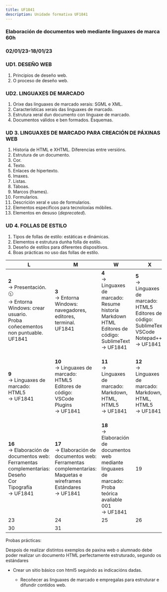 ```yaml
---
title: UF1841
description: Unidade formativa UF1841
---
```

### Elaboración de documentos web mediante linguaxes de marca 60h

### 02/01/23-18/01/23

### UD1. DESEÑO WEB

1. Principios de deseño web.
2. O proceso de deseño web.

### UD2. LINGUAXES DE MARCADO

1. Orixe das linguaxes de marcado xerais: SGML e XML.
2. Características xerais das linguaxes de marcado.
3. Estrutura xeral dun documento con linguaxe de marcado.
4. Documentos válidos e ben formados. Esquemas.

### UD 3. LINGUAXES DE MARCADO PARA CREACIÓN DE PÁXINAS WEB

1. Historia de HTML e XHTML. Diferencias entre versións.
2. Estrutura de un documento.
3. Cor.
4. Texto.
5. Enlaces de hipertexto.
6. Imaxes.
7. Listas.
8. Táboas.
9. Marcos (frames).
10. Formularios.
11. Descrición xeral e uso de formularios.
12. Elementos específicos para tecnoloxías móbiles.
13. Elementos en desuso (*deprecated*).

### UD 4. FOLLAS DE ESTILO

1. Tipos de follas de estilo: estáticas e dinámicas.
2. Elementos e estrutura dunha folla de estilo.
3. Deseño de estilos para diferentes dispositivos.
4. Boas prácticas no uso das follas de estilo.



| L                                                            | M                                                            | W                                                            | X                                                            | V                                                            | s    | d    |
| ------------------------------------------------------------ | ------------------------------------------------------------ | ------------------------------------------------------------ | ------------------------------------------------------------ | ------------------------------------------------------------ | ---- | ---- |
| **2**<br>&rarr; Presentación.:clock1030:<br/>&rarr; Entorna Windows: crear usuario.<br/>Proba coñecementos non puntuable.<br/>UF1841<br> | **3**<br/>&rarr; Entorna Windows: navegadores, editores, terminal.<br/>UF1841<br/> | **4**<br/>&rarr; Linguaxes de marcado:<br/>Resume historia<br>Markdown<br>HTML<br>Editores de código:<br/>SublimeText<br/>&rarr; UF1841<br/> | **5**<br/>&rarr; Linguaxes de marcado:<br/>HTML5<br/>Editores de código:<br/>SublimeText<br/>VSCode<br/>Notepad++<br/>&rarr; UF1841<br/> | :x:                                                          |      |      |
| **9**<br/>&rarr; Linguaxes de marcado:<br/>HTML5<br/>&rarr; UF1841<br/> | **10**<br/>&rarr; Linguaxes de marcado:<br/>HTML5<br/>Editores de código:<br/>VSCode<br/>Plugins<br/>&rarr; UF1841<br/> | **11**<br/>&rarr; Linguaxes de marcado:<br/>Markdown, HTML, HTML5<br/>&rarr; UF1841<br/> | **12**<br/>&rarr; Linguaxes de marcado:<br/>Markdown, HTML, HTML5<br/>&rarr; UF1841<br/> | **13**<br/>&rarr; Linguaxes de marcado:<br/>Proba práctica avaliable 001<br/>&rarr; UF1841<br/> |      |      |
| **16**<br/>&rarr;  Elaboración de documentos web:<br/>Ferramentas complementarias:<br/>Deseño<br/>Cor<br/>Tipografía<br/>&rarr; UF1841<br/> | **17**<br/>&rarr;  Elaboración de documentos web:<br/>Ferramentas complementarias:<br/>Maquetas e wireframes<br/>Estándares<br/>&rarr; UF1841<br/> | **18**<br/>&rarr; Elaboración de documentos web mediante linguaxes de marcado:<br/>Proba teórica avaliable 001<br/>&rarr; UF1841<br/> | 19                                                           | 20                                                           |      |      |
| 23                                                           | 24                                                           | 25                                                           | 26                                                           | 27                                                           |      |      |
| 30                                                           | 31                                                           |                                                              |                                                              |                                                              |      |      |

Probas prácticas:

Despois de realizar distintos exemplos de paxina web o alumnado debe poder realizar un documento HTML perfectamente estruturado, segundo os estándares

- Crear un sitio básico con html5 seguindo as indicacións dadas.

  - Recoñecer as linguaxes de marcado e empregalas para estruturar e difundir contidos web.

    